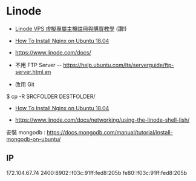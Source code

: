 # Linode

* [Linode VPS 虛擬專屬主機註冊與購買教學](https://blog.gtwang.org/web-hosting/linode-vps-registration-tutorial/) (讚!)

* [How To Install Nginx on Ubuntu 18.04](https://www.digitalocean.com/community/tutorials/how-to-install-nginx-on-ubuntu-18-04)

* https://www.linode.com/docs/

* 不用 FTP Server -- https://help.ubuntu.com/lts/serverguide/ftp-server.html.en

* 改用 Git

$ cp -R SRCFOLDER DESTFOLDER/

* [How To Install Nginx on Ubuntu 18.04](https://www.digitalocean.com/community/tutorials/how-to-install-nginx-on-ubuntu-18-04)

* https://www.linode.com/docs/networking/using-the-linode-shell-lish/

安裝 mongodb : https://docs.mongodb.com/manual/tutorial/install-mongodb-on-ubuntu/


## IP

172.104.67.74
2400:8902::f03c:91ff:fed8:205b
fe80::f03c:91ff:fed8:205b
